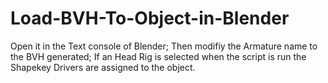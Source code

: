 Load-BVH-To-Object-in-Blender
=============================
Open it in the Text console of Blender; Then modifiy the Armature name to the BVH generated; If an Head Rig is selected when the script is run the Shapekey Drivers are assigned to the object. 
